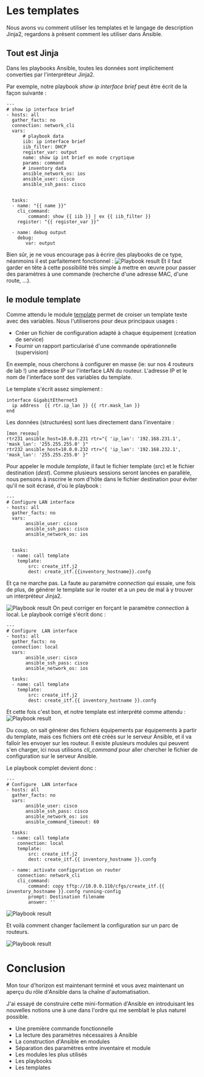 
# Les templates

Nous avons vu comment utiliser les templates et le langage de description Jinja2, regardons à présent comment les utiliser dans Ansible.

## Tout est Jinja
Dans les playbooks Ansible, toutes les données sont  implicitement  converties par l'interpréteur Jinja2.

Par exemple, notre playbook *show ip interface brief* peut être écrit de la façon suivante :

    ---
    # show ip interface brief
    - hosts: all
      gather_facts: no
      connection: network_cli
      vars:
          # playbook data
          iib: ip interface brief
          iib_filter: DHCP
          register_var: output
          name: show ip int brief en mode cryptique
          params: command
          # inventory data
          ansible_network_os: ios
          ansible_user: cisco
          ansible_ssh_pass: cisco
    
    
      tasks:
      - name: "{{ name }}"
        cli_command:
            command: show {{ iib }} | ex {{ iib_filter }}
        register: "{{ register_var }}"
    
      - name: debug output
        debug:
           var: output


Bien sûr,  je ne vous encourage pas à écrire des playbooks de ce type, néanmoins il est parfaitement fonctionnel :
![Playbook result](https://github.com/PJO2/Ansible-for-network-guys/raw/master/images/jinja2playbooks.png)
Et il faut garder en tête à cette possibilité très simple à mettre en œuvre pour passer des paramètres à une commande (recherche d'une adresse MAC, d'une route, ...).


## le module template

Comme attendu le module [template](https://docs.ansible.com/ansible/latest/modules/template_module.html) permet de croiser un template texte avec des variables. Nous l'utiliserons pour deux principaux usages  :

 - Créer un fichier de configuration adapté à chaque équipement (création de service)
 - Fournir un rapport particularisé d'une commande opérationnelle (supervision)

En exemple, nous cherchons à configurer en masse (ie: sur nos 4 routeurs de lab !) une adresse IP sur l'interface  LAN du routeur.
L'adresse IP et le nom de l'interface sont des variables du template.

Le template s'écrit assez simplement :

    interface GigabitEthernet3
      ip address  {{ rtr.ip_lan }} {{ rtr.mask_lan }}
    end

Les données (structurées) sont lues directement dans l'inventaire :

    [mon_reseau]
    rtr231 ansible_host=10.0.0.231 rtr="{ 'ip_lan': '192.168.231.1', 'mask_lan': '255.255.255.0' }"
    rtr232 ansible_host=10.0.0.232 rtr="{ 'ip_lan': '192.168.232.1', 'mask_lan': '255.255.255.0' }"
    

Pour appeler le module *template*, il faut le fichier template (*src*) et le fichier destination (*dest*). Comme plusieurs sessions seront lancées en parallèle, nous pensons à inscrire le nom d'hôte dans le fichier destination pour éviter qu'il ne soit écrasé, d'où le playbook :

    ---
    # Configure LAN interface
    - hosts: all
      gather_facts: no
      vars:
           ansible_user: cisco
           ansible_ssh_pass: cisco
           ansible_network_os: ios
    
    
      tasks:
      - name: call template
        template:
            src: create_itf.j2
            dest: create_itf.{{inventory_hostname}}.confg


Et ça ne marche pas. La faute au paramètre *connection* qui essaie, une fois de plus, de générer  le template sur le router et a un peu de mal à y trouver un interpréteur Jinja2. 

![Playbook result](https://github.com/PJO2/Ansible-for-network-guys/raw/master/images/jinja2playbooks2.png)
On peut corriger en forçant le paramètre *connection* à local.
Le playbook corrigé s'écrit donc :

    ---
    # Configure  LAN interface
    - hosts: all
      gather_facts: no
      connection: local
      vars:
           ansible_user: cisco
           ansible_ssh_pass: cisco
           ansible_network_os: ios
    
      tasks:
      - name: call template
        template:
            src: create_itf.j2
            dest: create_itf.{{ inventory_hostname }}.confg

Et cette fois c'est bon, et notre template est interprété comme attendu :
![Playbook result](https://github.com/PJO2/Ansible-for-network-guys/raw/master/images/jinja2playbooks3.png)

Du coup, on sait générer des fichiers équipements par équipements à partir du template, mais ces fichiers ont été créés sur le serveur Ansible, et il va falloir les envoyer sur les routeur. Il existe plusieurs modules qui peuvent s'en charger, ici nous utilisons *cli_command* pour aller chercher  le fichier de configuration sur le serveur Ansible.

Le playbook complet devient donc :

    ---
    # Configure  LAN interface
    - hosts: all
      gather_facts: no
      vars:
           ansible_user: cisco
           ansible_ssh_pass: cisco
           ansible_network_os: ios
           ansible_command_timeout: 60
    
      tasks:
      - name: call template
        connection: local
        template:
            src: create_itf.j2
            dest: create_itf.{{ inventory_hostname }}.confg
    
      - name: activate configuration on router
        connection: network_cli
        cli_command:
            command: copy tftp://10.0.0.110/cfgs/create_itf.{{ inventory_hostname }}.confg running-config
            prompt: Destination filename
            answer: ''


![Playbook result](https://github.com/PJO2/Ansible-for-network-guys/raw/master/images/jinja2playbooks5.png)

Et voilà comment changer facilement la configuration sur un parc de routeurs.

![Playbook result](https://github.com/PJO2/Ansible-for-network-guys/raw/master/images/jinja2playbooks4.png)

# Conclusion

Mon tour d'horizon est maintenant terminé et vous avez maintenant un aperçu du rôle d'Ansible dans la chaîne d'automatisation.  

J'ai essayé de construire cette mini-formation d'Ansible en introduisant les nouvelles notions une à une dans l'ordre qui me semblait le plus naturel possible.

 - Une première commande fonctionnelle
 - La lecture des paramètres nécessaires à Ansible
 - La construction d'Ansible en modules
 - Séparation des paramètres entre inventaire et module
 - Les modules les plus utilisés
 - Les playbooks
 - Les templates


<!--stackedit_data:
eyJoaXN0b3J5IjpbMjExMTU4MzIwOCwtMjIyMTUzMzc4LDE1Nj
MzMzA0NSwtNTAyNjkyNDA0LC05OTk1NTMwNzIsMTQwNjAxNDYz
NSw3ODU0NTQ2NjAsODAwNzU2OTIyLDQ1MjA5ODAyMSwtMTg2MT
gzNDA4MSwtOTM2MjYyMDA4LDIxMDY0ODE4MCwtMTcwMzUxNTEz
OCwtODcyMDEzMDgzLC0xMzk4MzkxNDIsMTM5NDY0NTAyOCw0ND
YzODAxMTFdfQ==
-->
